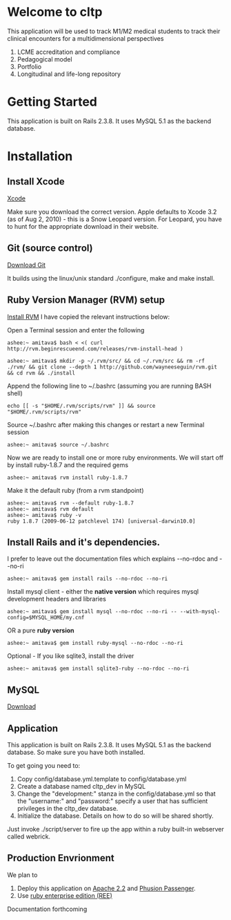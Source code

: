 # Welcome to cltp 

This application will be used to track M1/M2 medical students to track
their clinical encounters for a multidimensional perspectives

1. LCME accreditation and compliance
2. Pedagogical model
3. Portfolio
4. Longitudinal and life-long repository 

# Getting Started

This application is built on Rails 2.3.8. It uses MySQL 5.1 as the backend database. 

# Installation

## Install Xcode
[Xcode](http://developer.apple.com/technologies/xcode.html)

Make sure you download the correct version. Apple defaults to Xcode 3.2 (as of Aug 2, 2010) - this is 
a Snow Leopard version. For Leopard, you have to hunt for the appropriate download in their website.

## Git (source control)
[Download Git](http://git-scm.com/)

It builds using the linux/unix standard ./configure, make and make install.

## Ruby Version Manager (RVM) setup
[Install RVM](http://rvm.beginrescueend.com/rvm/install/) I have copied the relevant instructions below:

Open a Terminal session and enter the following

	ashee:~ amitava$ bash < <( curl http://rvm.beginrescueend.com/releases/rvm-install-head )

	ashee:~ amitava$ mkdir -p ~/.rvm/src/ && cd ~/.rvm/src && rm -rf ./rvm/ && git clone --depth 1 http://github.com/wayneeseguin/rvm.git && cd rvm && ./install

Append the following line to ~/.bashrc (assuming you are running BASH shell)

	echo [[ -s "$HOME/.rvm/scripts/rvm" ]] && source "$HOME/.rvm/scripts/rvm"

Source ~/.bashrc after making this changes or restart a new Terminal session

	ashee:~ amitava$ source ~/.bashrc

Now we are ready to install one or more ruby environments. We will start off by install ruby-1.8.7 and the
required gems

	ashee:~ amitava$ rvm install ruby-1.8.7

Make it the default ruby (from a rvm standpoint)

	ashee:~ amitava$ rvm --default ruby-1.8.7
	ashee:~ amitava$ rvm default
	ashee:~ amitava$ ruby -v
	ruby 1.8.7 (2009-06-12 patchlevel 174) [universal-darwin10.0]

## Install Rails and it's dependencies. 
I prefer to leave out the documentation files which explains --no-rdoc and --no-ri

	ashee:~ amitava$ gem install rails --no-rdoc --no-ri
	
Install mysql client - either the **native version** which requires mysql development headers and libraries

	ashee:~ amitava$ gem install mysql --no-rdoc --no-ri -- --with-mysql-config=$MYSQL_HOME/my.cnf 
	
OR a pure **ruby version**

	ashee:~ amitava$ gem install ruby-mysql --no-rdoc --no-ri
	
Optional - If you like sqlite3, install the driver

	ashee:~ amitava$ gem install sqlite3-ruby --no-rdoc --no-ri


## MySQL
[Download](http://dev.mysql.com/downloads/mysql/)

## Application

This application is built on Rails 2.3.8. It uses MySQL 5.1 as the
backend database. So make sure you have both installed.

To get going you need to:

1. Copy config/database.yml.template to config/database.yml
2. Create a database named cltp_dev in MySQL
3. Change the "development:" stanza in the config/database.yml so that
   the "username:" and "password:" specify a user that has sufficient
   privileges in the cltp_dev database.
4. Initialize the database. Details on how to do so will be shared
shortly.

Just invoke ./script/server to fire up the app within a 
ruby built-in webserver called webrick. 

## Production Envrionment

We plan to

1. Deploy this application on 
[Apache 2.2](http://httpd.apache.org/docs/2.2/) and 
[Phusion Passenger](http://www.modrails.com/).
2. Use [ruby enterprise edition (REE)](http://www.rubyenterpriseedition.com/)

Documentation forthcoming
